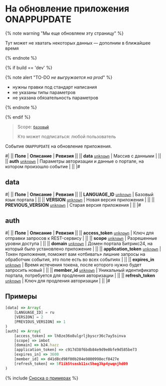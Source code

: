 # На обновление приложения ONAPPUPDATE

{% note warning "Мы еще обновляем эту страницу" %}

Тут может не хватать некоторых данных — дополним в ближайшее время

{% endnote %}

{% if build == 'dev' %}

{% note alert "TO-DO _не выгружается на prod_" %}

- нужны правки под стандарт написания
- не указаны типы параметров
- не указана обязательность параметров

{% endnote %}

{% endif %}

> Scope: [`базовый`](../../scopes/permissions.md)
>
> Кто может подписаться: любой пользователь

Событие `ONAPPUPDATE` на обновление приложения.

#|
|| **Поле** | **Описание** | **Ревизия** ||
|| **data** 
[`unknown`](../../data-types.md) | Массив с данными | ||
|| **auth** 
[`unknown`](../../data-types.md) | Параметры авторизации и данные о портале, на котором произошло событие | ||
|#

## data

#|
|| **Поле** | **Описание** | **Ревизия** ||
|| **LANGUAGE_ID** 
[`unknown`](../../data-types.md) | Базовый язык портала | ||
|| **VERSION** 
[`unknown`](../../data-types.md) | Новая версия приложения | ||
|| **PREVIOUS_VERSION** 
[`unknown`](../../data-types.md) | Старая версия приложения | ||
|#

## auth

#|
|| **Поле** | **Описание** | **Ревизия** ||
|| **access_token** 
[`unknown`](../../data-types.md) | Ключ для отправки запросов к REST-сервису | ||
|| **scope** 
[`unknown`](../../data-types.md) | Разрешенные уровни доступа | ||
|| **domain** 
[`unknown`](../../data-types.md) | Домен портала Битрикс24, на который было установлено приложение | ||
|| **application_token** 
[`unknown`](../../data-types.md) | Токен приложения, поможет вам «отбивать» лишние запросы на обработчик события, это поле есть во всех событиях | ||
|| **expires_in** 
[`unknown`](../../data-types.md) | Время истечения токена, после которого нужно будет запросить новый | ||
|| **member_id** 
[`unknown`](../../data-types.md) | Уникальный идентификатор портала, потребуется для продления авторизации | ||
|| **refresh_token** 
[`unknown`](../../data-types.md) | Ключ для продления авторизации | ||
|#

## Примеры

```js
[data] => Array(
    [LANGUAGE_ID] = ru
    [VERSION] = 2
    [PREVIOUS_VERSION] => 1
)
[auth] => Array(
    [access_token] => lh8ze36o8ulgrljbyscr36c7ay5sinva
    [scope] => imbot
    [domain] => b24.hazz
    [application_token] => c917d38f6bdb84e9d9e0bfe9d585be73
    [expires_in] => 3600
    [member_id] => d41d8cd98f00b204e9800998ecf8427e
    [refresh_token] => 5f1ih5tsnsb11sc5heg3kp4ywqnjhd09
)
```

{% include [Сноска о примерах](../../../_includes/examples.md) %}

